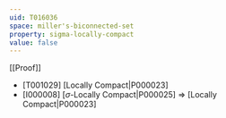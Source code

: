 ```yaml
---
uid: T016036
space: miller's-biconnected-set
property: sigma-locally-compact
value: false
---
```

[[Proof]]

* [T001029] [Locally Compact|P000023]
* [I000008] [$\sigma$-Locally Compact|P000025] => [Locally Compact|P000023]

